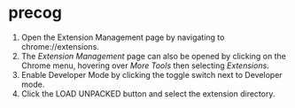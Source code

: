 # precog
1. Open the Extension Management page by navigating to chrome://extensions.
2. The _Extension Management_ page can also be opened by clicking on the Chrome menu, hovering over _More Tools_ then selecting _Extensions_.
3. Enable Developer Mode by clicking the toggle switch next to Developer mode.
4. Click the LOAD UNPACKED button and select the extension directory.
